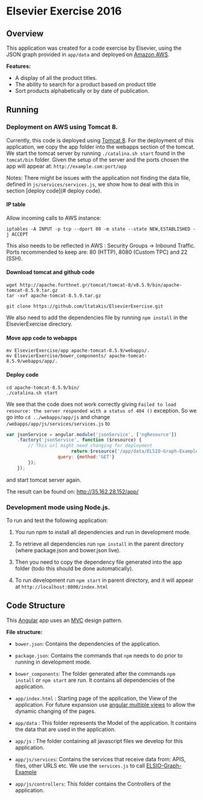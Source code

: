 # Elsevier Exercise 2016

## Overview
This application was created for a code exercise by Elsevier, using the JSON graph provided in `app/data` and deployed on [Amazon AWS](https://aws.amazon.com/).

__Features:__

- A display of all the product titles.
- The ability to search for a product based on product title
- Sort products alphabetically or by date of publication.

## Running


### Deployment on AWS using Tomcat 8.

Currently, this code is deployed using [Tomcat 8](https://tomcat.apache.org/download-80.cgi).
For the deployment of this application, we copy the app folder into the webapps section of the tomcat.
We start the tomcat server by running `./catalina.sh start` found in the `tomcat/bin` folder.
Given the setup of the server and the ports chosen the app will appear at: `http://example.com:port/app`

Notes: There might be issues with the application not finding the data file, defined in `js/services/services.js`, we show how to deal with this in section [deploy code](# deploy code).

#### IP table
Allow incoming calls to AWS instance:
```
iptables -A INPUT -p tcp --dport 80 -m state --state NEW,ESTABLISHED -j ACCEPT
```
This also needs to be reflected in AWS : Security Groups -> Inbound Traffic.
Ports recommended to keep are: 80 (HTTP), 8080 (Custom TPC) and 22 (SSH).

#### Download tomcat and github code

```
wget http://apache.forthnet.gr/tomcat/tomcat-8/v8.5.9/bin/apache-tomcat-8.5.9.tar.gz
tar -xvf apache-tomcat-8.5.9.tar.gz

git clone https://github.com/ltatakis/ElsevierExercise.git
````
We also need to add the dependencies file by running `npm install` in the ElsevierExercise directory.

#### Move app code to webapps

```
mv ElsevierExercise/app apache-tomcat-8.5.9/webapps/.
mv ElsevierExercise/bower_components/ apache-tomcat-8.5.9/webapps/app/.
```

#### Deploy code

```
cd apache-tomcat-8.5.9/bin/
./catalina.sh start
```
We see that the code does not work correctly giving `Failed to load resource: the server responded with a status of 404 ()` exception. So we go into `cd ../webapps/app/js` and change `/webapps/app/js/services/services.js` to 

```javascript
var jsonService = angular.module('jsonService', ['ngResource'])
    .factory('jsonService', function ($resource) {
        // This url might need changing for deployment
                        return $resource('/app/data/ELSIO-Graph-Example.json', {}, {
                   query: {method:'GET'}
        });
    });
```
and start tomcat server again.

The result can be found on: http://35.162.28.152/app/

### Development mode using Node.js.

To run and test the following application:

1) You run npm to install all dependencies and run in development mode.

2) To retrieve all dependencies run `npm install` in the parent directory (where package.json and bower.json live).

3) Then you need to copy the dependency file generated into the app folder (todo this should be done automatically).

4) To run development run `npm start` in parent directory, and it will appear at `http://localhost:8000/index.html`

## Code Structure
This [Angular](https://angularjs.org/) app uses an [MVC](https://en.wikipedia.org/wiki/Model%E2%80%93view%E2%80%93controller) design pattern.

__File structure:__
- `bower.json`: Contains the dependencies of the application.

- `package.json`: Contains the commands that `npm` needs to do prior to running in development mode.

- `bower_components`: The folder generated after the commands `npm install` or `npm start` are run. It contains all dependencies of the application.

- `app/index.html` : Starting page of the application, the View of the application. For future expansion use [angular multiple views](https://docs.angularjs.org/tutorial/step_09) to allow the dynamic changing of the pages.

- `app/data` : This folder represents the Model of the application. It contains the data that are used in the application.

- `app/js` : The folder containing all javascript files we develop for this application.

- `app/js/services`: Contains the services that receive data from: APIS, files, other URLS etc. We use the `services.js` to call [ELSIO-Graph-Example](https://github.com/ltatakis/ElsevierExercise/blob/master/app/data/ELSIO-Graph-Example.json)

- `app/js/controllers`: This folder contains the Controllers of the application.

